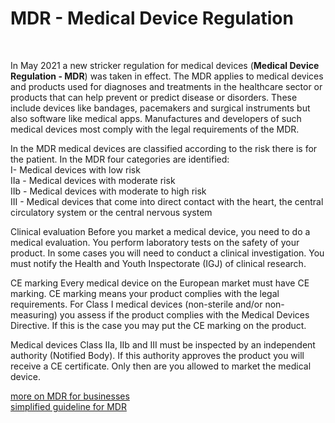# MDR -	Medical Device Regulation

</br>

In May 2021 a new stricker regulation for medical devices (**Medical Device Regulation - MDR**) was taken in effect. The MDR applies to medical devices and products used for diagnoses and treatments in the healthcare sector or products that can help prevent or predict disease or disorders. These include devices like bandages, pacemakers and surgical instruments but also software like medical apps. Manufactures and developers of such medical devices most comply with the legal requirements of the MDR.

In the MDR medical devices are classified according to the risk there is for the patient. In the MDR four categories are identified:
<br>
I- Medical devices with low risk
<br>
IIa - Medical devices with moderate risk
<br>
IIb - Medical devices with moderate to high risk
<br>
III - Medical devices that come into direct contact with the heart, the central circulatory system or the central nervous system
<br>


Clinical evaluation
Before you market a medical device, you need to do a medical evaluation. You perform laboratory tests on the safety of your product. In some cases you will need to conduct a clinical investigation. You must notify the Health and Youth Inspectorate (IGJ) of clinical research.

CE marking
Every medical device on the European market must have CE marking. CE marking means your product complies with the legal requirements. For Class I medical devices (non-sterile and/or non-measuring) you assess if the product complies with the Medical Devices Directive. If this is the case you may put the CE marking on the product.

Medical devices Class IIa, IIb and III must be inspected by an independent authority (Notified Body). If this authority approves the product you will receive a CE certificate. Only then are you allowed to market the medical device.

[more on MDR for businesses](https://business.gov.nl/regulation/medical-devices/)
<br>
[simplified guideline for MDR](https://www.fme.nl/system/files/publicaties/2021-09/MDR%20Guide.pdf)
